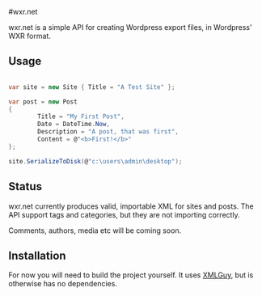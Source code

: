 #wxr.net

wxr.net is a simple API for creating Wordpress export files, in Wordpress' WXR format.

## Usage
``` csharp

var site = new Site { Title = "A Test Site" };

var post = new Post
{
		Title = "My First Post",
		Date = DateTime.Now,
		Description = "A post, that was first",
		Content = @"<b>First!</b>"
};

site.SerializeToDisk(@"c:\users\admin\desktop");
```

## Status
wxr.net currently produces valid, importable XML for sites and posts. The API support tags and categories, but they are not importing correctly.

Comments, authors, media etc will be coming soon.

## Installation
For now you will need to build the project yourself. It uses [XMLGuy](https://github.com/benrhughes/xmlguy), but is otherwise has no dependencies.
